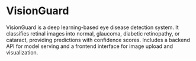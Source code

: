 # VisionGuard
VisionGuard is a deep learning-based eye disease detection system. It classifies retinal images into normal, glaucoma, diabetic retinopathy, or cataract, providing predictions with confidence scores. Includes a backend API for model serving and a frontend interface for image upload and visualization.
